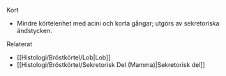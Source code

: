Kort
- Mindre körtelenhet med acini och korta gångar; utgörs av sekretoriska ändstycken.

Relaterat
- [[Histologi/Bröstkörtel/Lob|Lob]]
- [[Histologi/Bröstkörtel/Sekretorisk Del (Mamma)|Sekretorisk del]]

